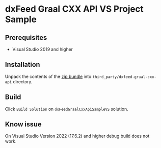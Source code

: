 # dxFeed Graal CXX API VS Project Sample

## Prerequisites

- Visual Studio 2019 and higher

## Installation

Unpack the contents of the [zip bundle](https://github.com/dxFeed/dxfeed-graal-cxx-api/releases/download/v1.2.0-beta/dxFeedGraalCxxApi-v1.2.0-beta-x86_64-windows-Release.zip) into
`third_party/dxfeed-graal-cxx-api` directory.

## Build

Click `Build Solution` on `dxFeedGraalCxxApiSampleVS` solution.

## Know issue

On Visual Studio Version 2022 (17.6.2) and higher debug build does not work.





